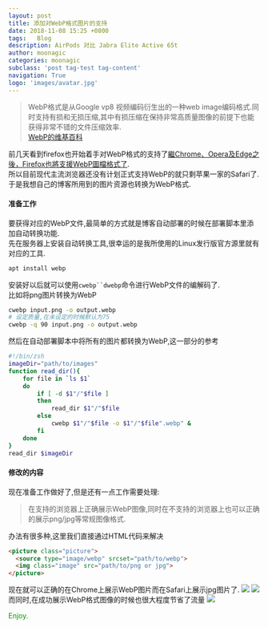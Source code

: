 ```yaml
---
layout: post
title: 添加对WebP格式图片的支持
date: 2018-11-08 15:25 +0800
tags:   Blog
description: AirPods 对比 Jabra Elite Active 65t
author: moonagic
categories: moonagic
subclass: 'post tag-test tag-content'
navigation: True
logo: 'images/avatar.jpg'
---
```


> WebP格式是从Google vp8 视频编码衍生出的一种web image编码格式.同时支持有损和无损压缩,其中有损压缩在保持非常高质量图像的前提下也能获得非常不错的文件压缩效率.  
> [WebP的维基百科](https://en.wikipedia.org/wiki/WebP)

前几天看到firefox也开始着手对WebP格式的支持了[繼Chrome、Opera及Edge之後，Firefox也將支援WebP圖檔格式了](https://www.ithome.com.tw/news/126842).  
所以目前现代主流浏览器还没有计划正式支持WebP的就只剩苹果一家的Safari了.  
于是我想自己的博客所用到的图片资源也转换为WebP格式.  

#### 准备工作
要获得对应的WebP文件,最简单的方式就是博客自动部署的时候在部署脚本里添加自动转换功能.  
先在服务器上安装自动转换工具,很幸运的是我所使用的Linux发行版官方源里就有对应的工具.
```bash
apt install webp
```
安装好以后就可以使用`cwebp``dwebp`命令进行WebP文件的编解码了.  
比如将png图片转换为WebP
```bash
cwebp input.png -o output.webp
# 设定质量,在未设定的时候默认为75
cwebp -q 90 input.png -o output.webp
```
然后在自动部署脚本中将所有的图片都转换为WebP,这一部分的参考
```bash
#!/bin/zsh
imageDir="path/to/images"
function read_dir(){
    for file in `ls $1`
    do
        if [ -d $1"/"$file ]
        then
            read_dir $1"/"$file
        else
            cwebp $1"/"$file -o $1"/"$file".webp" &
        fi
    done
}
read_dir $imageDir
```

#### 修改的内容
现在准备工作做好了,但是还有一点工作需要处理:  
> 在支持的浏览器上正确展示WebP图像,同时在不支持的浏览器上也可以正确的展示png/jpg等常规图像格式.

办法有很多种,这里我们直接通过HTML代码来解决
```html
<picture class="picture">
  <source type="image/webp" srcset="path/to/webp">
  <img class="image" src="path/to/png or jpg">
</picture>
```

现在就可以正确的在Chrome上展示WebP图片而在Safari上展示jpg图片了.
<picture class="picture">
  <source type="image/webp" srcset="https://cdn.agic.io/images/2018/11/2018-11-08at155024.webp">
  <img class="image" src="https://cdn.agic.io/images/2018/11/2018-11-08at155024.png">
</picture>
<picture class="picture">
  <source type="image/webp" srcset="https://cdn.agic.io/images/2018/11/2018-11-08at155123.webp">
  <img class="image" src="https://cdn.agic.io/images/2018/11/2018-11-08at155123.png">
</picture>
而同时,在成功展示WebP格式图像的时候也很大程度节省了流量
<picture class="picture">
  <source type="image/webp" srcset="https://cdn.agic.io/images/2018/11/2018-11-08at155608.webp">
  <img class="image" src="https://cdn.agic.io/images/2018/11/2018-11-08at155608.png">
</picture>

<font color=#009900>Enjoy.</font>
